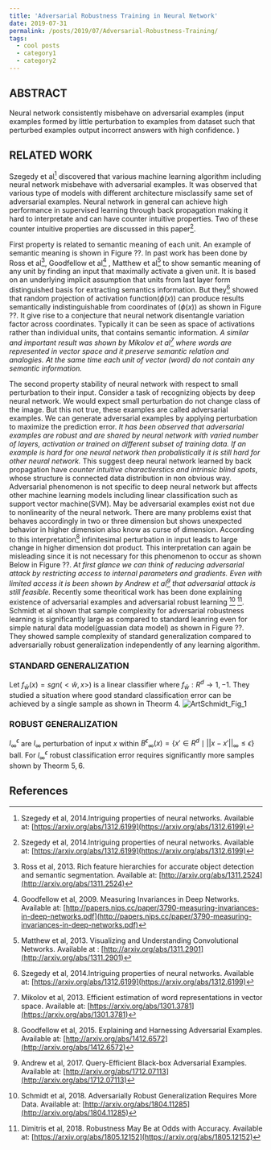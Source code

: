 ```yaml
---
title: 'Adversarial Robustness Training in Neural Network'
date: 2019-07-31
permalink: /posts/2019/07/Adversarial-Robustness-Training/
tags:
  - cool posts
  - category1
  - category2
---
```

## ABSTRACT ##
Neural network consistently misbehave on adversarial examples (input examples formed by little perturbation to examples from dataset such that perturbed examples output incorrect answers with high confidence. )

## RELATED WORK ##
Szegedy et al[^SzZaSuBrErGoFe2014] discovered that various machine learning algorithm including neural network misbehave with adversarial examples. It was observed that various type of models with different 
architecture misclassify same set of adversarial examples. Neural network in general can achieve high performance in supervised learning through back propagation making it hard to interpretate and can have
counter intuitive properties. Two of these counter intuitive properties are discussed in this paper[^SzZaSuBrErGoFe2014].
  
First property is related to semantic meaning of each unit. An example of semantic meaning is shown in Figure ??. In past work has been done by Ross et al[^GiDoDaMA2013], Goodfellow et al[^GoLeeLeSaNg2009]
, Matthew et al[^ZeFe2013] to show semantic meaning of any unit by finding an input that maximally activate a given unit. It is based on an underlying implicit assumption that units from last layer form 
distinguished basis for extracting semantics information. But they[^SzZaSuBrErGoFe2014] showed that random projection of activation function($\phi(x)$) can produce results semantically indistinguishable from 
coordinates of ($\phi(x)$) as shown in Figure ??. It give rise to a conjecture that neural network disentangle variation factor across coordinates. Typically it can be seen as space of 
activations rather than individual units, that contains semantic information. *A similar and important result was shown by Mikolov et al[^MiChCoDe2013] where words are represented in*
*vector space and it preserve semantic relation and analogies. At the same time each unit of vector (word) do not contain any semantic information.* 

The second property stability of neural network with respect to small perturbation to their input. Consider a task of recognizing objects by deep neural network. We would expect small perturbation do not 
change class of the image. But this not true, these examples are called adversarial examples. We can generate adversarial examples by applying perturbation to maximize the prediction error. *It has been*
*observed that adversarial examples are robust and are shared by neural network with varied number of layers, activation or trained on different subset of training data. If an example is hard for one neural*
*network then probalistically it is still hard for other neural network.*  This suggest deep neural network learned by back propagation have *counter intuitive charactierstics and intrinsic blind spots*, whose
structure is connected data distribution in non obvious way. Adversarial phenomenon is not specific to deep neural network but affects other machine learning models including linear classification such as
support vector machine(SVM). May be adversarial examples exist not due to nonlinearity of the neural network. There are many problems exist that behaves accordingly in two or three dimension but shows unexpected
behavior in higher dimension also know as curse of dimension. According to this interpretation[^GoShSz2015] infinitesimal perturbation in input leads to large change in higher dimension dot product. This 
interpretation can again be misleading since it is not necessary for this phenomenon to occur as shown Below in Figure ??. 
*At first glance we can think of reducing adversarial attack by restricting access to internal parameters and gradients. Even with limited access it is been shown by Andrew et al[^IlEnAtLi2017] that adversarial*
*attack is still feasible.* 
Recently some theoritical work has been done explaining existence of adversarial examples and adversarial robust learning [^ScSaTsTaMa2018] [^TsSaEnTuMa2019]. Schmidt et al shown that sample complexity for 
adversarial robustness learning is significantly large as compared to standard leanring even for simple natural data model(guassian data model) as shown in Figure ??. They showed sample complexity of standard 
generalization compared to adversarially robust generalization independently of any learning algorithm. 

### STANDARD GENERALIZATION ###
Let $f_{\hat{w}}(x) = sgn(<\hat{w}, x>)$ is a linear classifier where $f_{\hat{w}}: R^d \to {1, -1}$. They studied a situation where good standard classification error can be achieved by a single sample as shown
in Theorm $4$.
![ArtSchmidt_Fig_1](https://pragup.github.io/images/ART_Schmidt_Theorm_4.PNG)
### ROBUST GENERALIZATION ###
$l_{\infty}^{\epsilon}$ are $l_{\infty}$ perturbation of input $x$ within ${B^{\epsilon}}_{\infty}(x) = \{x' \in R^d \mid ||x - x'||_{\infty} \leq \epsilon \}$  ball. For $l_{\infty}^{\epsilon}$ robust classification
error requires significantly more samples shown by Theorm $5, 6$.      


















## References ##

[^SzZaSuBrErGoFe2014]: Szegedy et al, 2014.Intriguing properties of neural networks. Available at: [https://arxiv.org/abs/1312.6199](https://arxiv.org/abs/1312.6199)

[^GiDoDaMA2013]: Ross et al, 2013. Rich feature hierarchies for accurate object detection and semantic segmentation. Available at: [http://arxiv.org/abs/1311.2524](http://arxiv.org/abs/1311.2524)

[^GoLeeLeSaNg2009]: Goodfellow et al, 2009. Measuring Invariances in Deep Networks. Available at: [http://papers.nips.cc/paper/3790-measuring-invariances-in-deep-networks.pdf](http://papers.nips.cc/paper/3790-measuring-invariances-in-deep-networks.pdf)

[^ZeFe2013]: Matthew et al, 2013. Visualizing and Understanding Convolutional Networks. Available at : [http://arxiv.org/abs/1311.2901](http://arxiv.org/abs/1311.2901) 

[^MiChCoDe2013]: Mikolov et al, 2013. Efficient estimation of word representations in vector space. Available at: [https://arxiv.org/abs/1301.3781](https://arxiv.org/abs/1301.3781)

[^IlEnAtLi2017]: Andrew et al, 2017. Query-Efficient Black-box Adversarial Examples. Available at: [http://arxiv.org/abs/1712.07113](http://arxiv.org/abs/1712.07113)

[^GoShSz2015]: Goodfellow et al, 2015. Explaining and Harnessing Adversarial Examples. Available at: [http://arxiv.org/abs/1412.6572](http://arxiv.org/abs/1412.6572)

[^ScSaTsTaMa2018]: Schmidt et al, 2018. Adversarially Robust Generalization Requires More Data. Available at: [http://arxiv.org/abs/1804.11285](http://arxiv.org/abs/1804.11285)

[^TsSaEnTuMa2019]: Dimitris et al, 2018. Robustness May Be at Odds with Accuracy. Available at: [https://arxiv.org/abs/1805.12152](https://arxiv.org/abs/1805.12152)

